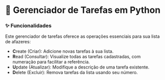 # 🚀 Gerenciador de Tarefas em Python

### ✨ Funcionalidades

Este gerenciador de tarefas oferece as operações essenciais para sua lista de afazeres:

* **C**reate (Criar): Adicione novas tarefas à sua lista.
* **R**ead (Consultar): Visualize todas as tarefas cadastradas, com numeração para facilitar a referência.
* **U**pdate (Atualizar): Modifique a descrição de uma tarefa existente.
* **D**elete (Excluir): Remova tarefas da lista usando seu número.
